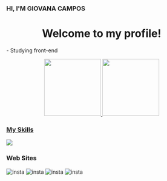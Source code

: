 ###  HI, I'M GIOVANA CAMPOS
<div align="center">
 <h1> Welcome to my profile!</h1>
</div>
 <p> - Studying front-end</p>

<div align="center">
  <a href="https://github.com/ProjectCampos">
  <img height="150em"src="https://github-readme-stats.vercel.app/api?username=ProjectCampos&showicons=true&theme=buefy&include_all_commits=true&count_private-true"/>
  <img height="150em" src="https://github-readme-stats.vercel.app/api/top-langs/?username=ProjectCampos&layout=compact&langs_count=7&theme=buefy"/>
</div>

 <h3> My Skills </h3>
  <a href="https://skillicons.dev">
    <img src="https://skillicons.dev/icons?i=js,html,css,cs,php" />
  </a>
 <h3> Web Sites </h3>
 <div style="display: inline_block">
  <img align="center" alt="insta" src="https://img.shields.io/badge/Instagram-E4405F?style=for-the-badge&logo=instagram&logoColor=white"></img>
  <img align="center" alt="insta" src="https://img.shields.io/badge/Instagram-E4405F?style=for-the-badge&logo=instagram&logoColor=white"></img>
  <img align="center" alt="insta" src="https://img.shields.io/badge/Instagram-E4405F?style=for-the-badge&logo=instagram&logoColor=white"></img>
  <img align="center" alt="insta" src="https://img.shields.io/badge/Instagram-E4405F?style=for-the-badge&logo=instagram&logoColor=white"></img>


</div>
  
 
